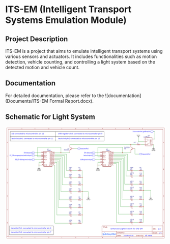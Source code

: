 # ITS-EM (Intelligent Transport Systems Emulation Module)

## Project Description
ITS-EM is a project that aims to emulate intelligent transport systems using various sensors and actuators. It includes functionalities such as motion detection, vehicle counting, and controlling a light system based on the detected motion and vehicle count.

## Documentation
For detailed documentation, please refer to the ![documentation](Documents/ITS-EM Formal Report.docx).

## Schematic for Light System
![Schematic for Light System](utils/Schematic_ITS_Light_System_2024-04-19.png)
